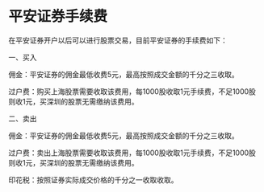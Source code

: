 # 平安证券手续费

在平安证券开户以后可以进行股票交易，目前平安证券的手续费如下：

一、买入

佣金：平安证券的佣金最低收费5元，最高按照成交金额的千分之三收取。

过户费：购买上海股票需要收取该费用，每1000股收取1元手续费，不足1000股则收1元，买深圳的股票无需缴纳该费用。

二、卖出

佣金：平安证券的佣金最低收费5元，最高按照成交金额的千分之三收取。

过户费：卖出上海股票需要收取该费用，每1000股收取1元手续费，不足1000股则收1元，买深圳的股票无需缴纳该费用。

印花税：按照证券实际成交价格的千分之一收取收取。
